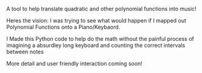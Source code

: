 A tool to help translate quadratic and other polynomial functions into music!

Heres the vision: I was trying to see what would happen if I mapped out Polynomial Functions onto a Piano/Keybaord.

I Made this Python code to help do the math without the painful process of imagining a absurdley long keyboard and 
counting the correct intervals between notes

More detail and user friendly interaction coming soon!
